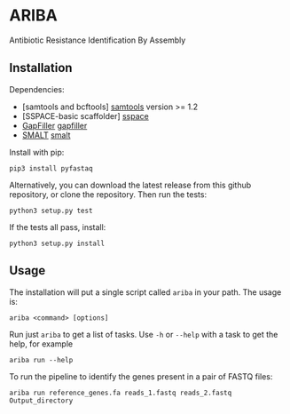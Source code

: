 ARIBA
=====

Antibiotic Resistance Identification By Assembly


Installation
------------

Dependencies:
  * [samtools and bcftools] [samtools]  version >= 1.2
  * [SSPACE-basic scaffolder] [sspace]
  * [GapFiller] [gapfiller]
  * [SMALT] [smalt]

Install with pip:

    pip3 install pyfastaq

Alternatively, you can download the latest release from this github repository,
or clone the repository. Then run the tests:

    python3 setup.py test

If the tests all pass, install:

    python3 setup.py install



Usage
-----

The installation will put a single script called `ariba` in your path.
The usage is:

    ariba <command> [options]

Run just `ariba` to get a list of tasks. Use `-h` or `--help`
with a task to get the help, for example

    ariba run --help

To run the pipeline to identify the genes present in a pair of FASTQ files:

    ariba run reference_genes.fa reads_1.fastq reads_2.fastq Output_directory



  [smalt]: https://www.sanger.ac.uk/resources/software/smalt/
  [sspace]: http://www.baseclear.com/genomics/bioinformatics/basetools/SSPACE
  [gapfiller]: http://www.baseclear.com/genomics/bioinformatics/basetools/gapfiller
  [samtools]: http://www.htslib.org/

